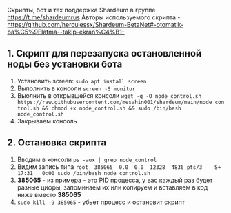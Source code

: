 
Скрипты, бот и тех поддержка Shardeum в группе https://t.me/shardeumrus 
Авторы используемого скрипта - https://github.com/herculessx/Shardeum-BetaNet#-otomatik-ba%C5%9Flatma--takip-ekran%C4%B1-

## 1. Скрипт для перезапуска остановленной ноды без установки бота 

1. Установить screen: `sudo apt install screen`
2. Выполнить в консоли `screen -S monitor`
3. Выолнить в открывшейся консоли `wget -q -O node_control.sh https://raw.githubusercontent.com/mesahin001/shardeum/main/node_control.sh && chmod +x node_control.sh && sudo /bin/bash node_control.sh`
4. Закрываем консоль

## 2. Остановка скрипта
1. Вводим в консоли `ps -aux | grep node_control`
2. Видим запись типа `root  385065  0.0  0.0  12328  4836 pts/3    S+   17:31   0:00 sudo /bin/bash node_control.sh`
3. **385065** - из примера - это PID процесса, у вас каждый раз будет разные цифры, запоминаем их или копируем и вставляем в код ниже вместо **385065**
4. `sudo kill -9 385065` - убьет процесс и остановит скрипт
